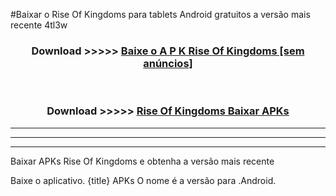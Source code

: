 #Baixar o Rise Of Kingdoms   para tablets Android gratuitos a versão mais recente 4tl3w


<div align="center">
<h3>Download >>>>> <a href="https://pt-web.web.app/?pt= Rise Of Kingdoms ">Baixe o A P K Rise Of Kingdoms  [sem anúncios]</a></h3><br>

<h3>Download >>>>> <a href="https://pt-web.web.app/?pt= Rise Of Kingdoms ">Rise Of Kingdoms  Baixar APKs</a></h3>
</div>

----------------------------------------------------------

----------------------------------------------------------

----------------------------------------------------------

Baixar APKs Rise Of Kingdoms  e obtenha a versão mais recente

Baixe o aplicativo. {title} APKs O nome é a versão para .Android.


